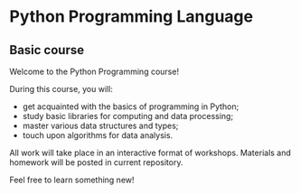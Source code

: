 Python Programming Language
===========================

Basic course
------------

Welcome to the Python Programming course!

During this course, you will:
 - get acquainted with the basics of programming in Python;
 - study basic libraries for computing and data processing;
 - master various data structures and types;
 - touch upon algorithms for data analysis.

All work will take place in an interactive format of workshops. Materials and homework will be posted in current repository.

Feel free to learn something new!
